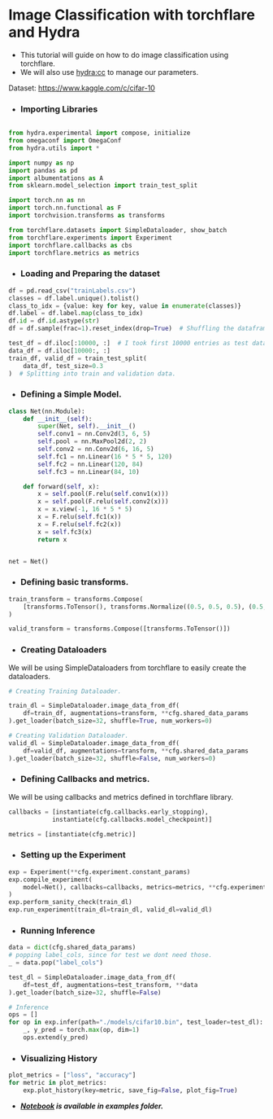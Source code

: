 # Image Classification with torchflare and Hydra

* This tutorial will guide on how to do image classification using torchflare.
* We will also use [hydra:cc](https://hydra.cc/) to manage our parameters.

Dataset: <https://www.kaggle.com/c/cifar-10>

* ### Importing Libraries
``` python

from hydra.experimental import compose, initialize
from omegaconf import OmegaConf
from hydra.utils import *

import numpy as np
import pandas as pd
import albumentations as A
from sklearn.model_selection import train_test_split

import torch.nn as nn
import torch.nn.functional as F
import torchvision.transforms as transforms

from torchflare.datasets import SimpleDataloader, show_batch
from torchflare.experiments import Experiment
import torchflare.callbacks as cbs
import torchflare.metrics as metrics
```

* ### Loading and Preparing the dataset

``` python
df = pd.read_csv("trainLabels.csv")
classes = df.label.unique().tolist()
class_to_idx = {value: key for key, value in enumerate(classes)}
df.label = df.label.map(class_to_idx)
df.id = df.id.astype(str)
df = df.sample(frac=1).reset_index(drop=True)  # Shuffling the dataframe

test_df = df.iloc[:10000, :]  # I took first 10000 entries as test data
data_df = df.iloc[10000:, :]
train_df, valid_df = train_test_split(
    data_df, test_size=0.3
)  # Splitting into train and validation data.
```

* ### Defining a Simple Model.
``` python
class Net(nn.Module):
    def __init__(self):
        super(Net, self).__init__()
        self.conv1 = nn.Conv2d(3, 6, 5)
        self.pool = nn.MaxPool2d(2, 2)
        self.conv2 = nn.Conv2d(6, 16, 5)
        self.fc1 = nn.Linear(16 * 5 * 5, 120)
        self.fc2 = nn.Linear(120, 84)
        self.fc3 = nn.Linear(84, 10)

    def forward(self, x):
        x = self.pool(F.relu(self.conv1(x)))
        x = self.pool(F.relu(self.conv2(x)))
        x = x.view(-1, 16 * 5 * 5)
        x = F.relu(self.fc1(x))
        x = F.relu(self.fc2(x))
        x = self.fc3(x)
        return x


net = Net()
```

* ### Defining basic transforms.
``` python
train_transform = transforms.Compose(
    [transforms.ToTensor(), transforms.Normalize((0.5, 0.5, 0.5), (0.5, 0.5, 0.5))]
)

valid_transform = transforms.Compose([transforms.ToTensor()])
```
* ### Creating Dataloaders
We will be using SimpleDataloaders from torchflare to easily create the dataloaders.
``` python
# Creating Training Dataloader.

train_dl = SimpleDataloader.image_data_from_df(
    df=train_df, augmentations=transform, **cfg.shared_data_params
).get_loader(batch_size=32, shuffle=True, num_workers=0)

# Creating Validation Dataloader.
valid_dl = SimpleDataloader.image_data_from_df(
    df=valid_df, augmentations=transform, **cfg.shared_data_params
).get_loader(batch_size=32, shuffle=False, num_workers=0)

```
* ### Defining Callbacks and metrics.

We will be using callbacks and metrics defined in torchflare library.
``` python
callbacks = [instantiate(cfg.callbacks.early_stopping),
            instantiate(cfg.callbacks.model_checkpoint)]

metrics = [instantiate(cfg.metric)]
```

* ### Setting up the Experiment
``` python
exp = Experiment(**cfg.experiment.constant_params)
exp.compile_experiment(
    model=Net(), callbacks=callbacks, metrics=metrics, **cfg.experiment.compile_params
)
exp.perform_sanity_check(train_dl)
exp.run_experiment(train_dl=train_dl, valid_dl=valid_dl)
```

* ### Running Inference
``` python
data = dict(cfg.shared_data_params)
# popping label_cols, since for test we dont need those.
_ = data.pop("label_cols")

test_dl = SimpleDataloader.image_data_from_df(
    df=test_df, augmentations=test_transform, **data
).get_loader(batch_size=32, shuffle=False)

# Inference
ops = []
for op in exp.infer(path="./models/cifar10.bin", test_loader=test_dl):
    _, y_pred = torch.max(op, dim=1)
    ops.extend(y_pred)
```
* ### Visualizing History
``` python
plot_metrics = ["loss", "accuracy"]
for metric in plot_metrics:
    exp.plot_history(key=metric, save_fig=False, plot_fig=True)
```

* ***[Notebook](https://github.com/Atharva-Phatak/torchflare/blob/main/examples/image_classification_hydra.ipynb) is available in examples folder.***
